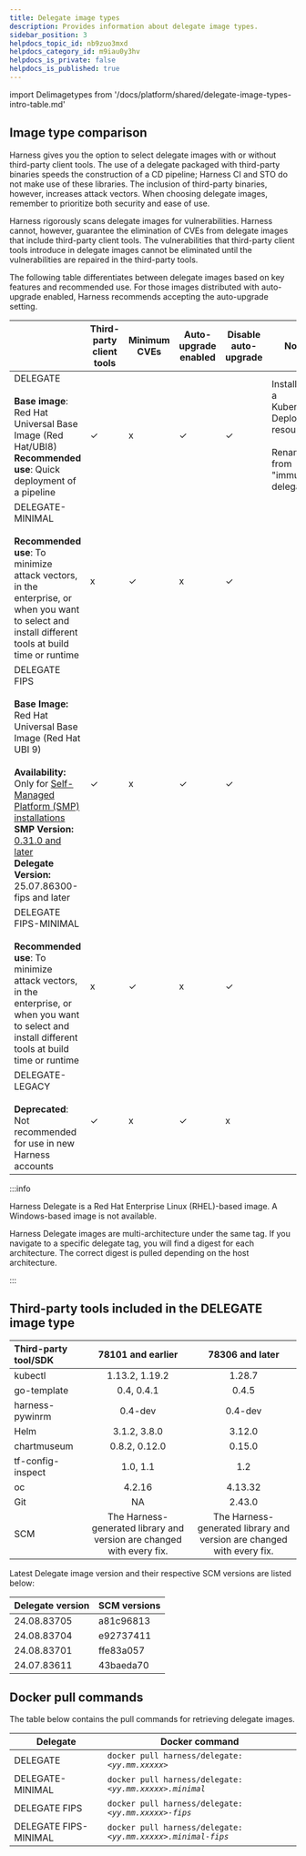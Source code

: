 ```yaml
---
title: Delegate image types
description: Provides information about delegate image types.
sidebar_position: 3
helpdocs_topic_id: nb9zuo3mxd
helpdocs_category_id: m9iau0y3hv
helpdocs_is_private: false
helpdocs_is_published: true
---
```


import Delimagetypes from '/docs/platform/shared/delegate-image-types-intro-table.md'

<Delimagetypes />

## Image type comparison

Harness gives you the option to select delegate images with or without third-party client tools. The use of a delegate packaged with third-party binaries speeds the construction of a CD pipeline; Harness CI and STO do not make use of these libraries. The inclusion of third-party binaries, however, increases attack vectors. When choosing delegate images, remember to prioritize both security and ease of use.

Harness rigorously scans delegate images for vulnerabilities. Harness cannot, however, guarantee the elimination of CVEs from delegate images that include third-party client tools. The vulnerabilities that third-party client tools introduce in delegate images cannot be eliminated until the vulnerabilities are repaired in the third-party tools.

The following table differentiates between delegate images based on key features and recommended use. For those images distributed with auto-upgrade enabled, Harness recommends accepting the auto-upgrade setting.

|                                                                                                                                                                                                                             | Third-party client tools | Minimum CVEs | Auto-upgrade enabled | Disable auto-upgrade | Notes                                                                                        |
|-----------------------------------------------------------------------------------------------------------------------------------------------------------------------------------------------------------------------------|--------------------------|------------|----------------------|----------------------|----------------------------------------------------------------------------------------------|
| DELEGATE <br /><br />**Base image**: Red Hat Universal Base Image (Red Hat/UBI8)<br />**Recommended use**: Quick deployment of a pipeline                                                                                   | &#x2713;                 | x          | &#x2713;             | &#x2713;             | Installed as a Kubernetes Deployment resource.<br /><br />Renamed from "immutable delegate." |
| DELEGATE-MINIMAL<br /><br />**Recommended use**: To minimize attack vectors, in the enterprise, or when you want to select and install different tools at build time or runtime                                             | x                        | &#x2713;     | x                    | &#x2713;             |                                                                                              |
| DELEGATE FIPS<br /><br /> **Base Image:** Red Hat Universal Base Image (Red Hat UBI 9)<br/><br /> **Availability:** Only for [Self-Managed Platform (SMP) installations](https://developer.harness.io/docs/self-managed-enterprise-edition/smp-fips-overview)<br/>**SMP Version:** [0.31.0 and later](https://developer.harness.io/release-notes/self-managed-enterprise-edition/#july-31-2025-version-0310)<br/>**Delegate Version:** 25.07.86300-fips and later| &#x2713;                 | x          | &#x2713;             | &#x2713;             |                                                                                              |
| DELEGATE FIPS-MINIMAL<br /><br />**Recommended use**: To minimize attack vectors, in the enterprise, or when you want to select and install different tools at build time or runtime                                        | x                        | &#x2713;     | x                    | &#x2713;             |                                                                                              |
| DELEGATE-LEGACY<br /><br />**Deprecated**: Not recommended for use in new Harness accounts                                                                                                                                  | &#x2713;                 | x          | &#x2713;             | x                    |                                                                                              |

:::info

Harness Delegate is a Red Hat Enterprise Linux (RHEL)-based image. A Windows-based image is not available.

Harness Delegate images are multi-architecture under the same tag. If you navigate to a specific delegate tag, you will find a digest for each architecture. The correct digest is pulled depending on the host architecture.

:::

## Third-party tools included in the DELEGATE image type

  | **Third-party tool/SDK** | **78101 and earlier** | **78306 and later** |
  | :-- | :-: | :-: |
  | kubectl | 1.13.2, 1.19.2 | 1.28.7 |
  | go-template | 0.4, 0.4.1 | 0.4.5 |
  | harness-pywinrm | 0.4-dev | 0.4-dev |
  | Helm | 3.1.2, 3.8.0 | 3.12.0 |
  | chartmuseum | 0.8.2, 0.12.0 | 0.15.0 |
  | tf-config-inspect | 1.0, 1.1 | 1.2 |
  | oc | 4.2.16 | 4.13.32 |
  | Git | NA | 2.43.0 |
  | SCM | The Harness-generated library and version are changed with every fix. | The Harness-generated library and version are changed with every fix. |

Latest Delegate image version and their respective SCM versions are listed below:

| Delegate version | SCM versions |
| --- | --- |
| 24.08.83705 | a81c96813 |
| 24.08.83704 | e92737411 |
| 24.08.83701 | ffe83a057 |
| 24.07.83611 | 43baeda70 |

## Docker pull commands

The table below contains the pull commands for retrieving delegate images.

| Delegate              | Docker command                                                 |
|-----------------------|----------------------------------------------------------------|
| DELEGATE              | `docker pull harness/delegate:` *`<yy.mm.xxxxx>`*              |
| DELEGATE-MINIMAL      | `docker pull harness/delegate:` *`<yy.mm.xxxxx>.minimal`*      |
| DELEGATE FIPS         | `docker pull harness/delegate:` *`<yy.mm.xxxxx>-fips`*         |
| DELEGATE FIPS-MINIMAL | `docker pull harness/delegate:` *`<yy.mm.xxxxx>.minimal-fips`* |

